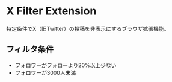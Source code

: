 # X Filter Extension
特定条件でX（旧Twitter）の投稿を非表示にするブラウザ拡張機能。

## フィルタ条件
- フォロワーがフォローより20%以上少ない
- フォロワーが3000人未満
    